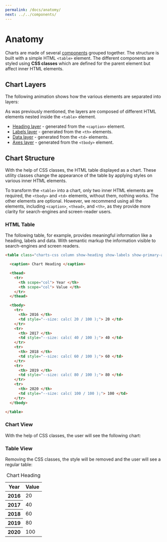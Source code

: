 ```yaml
---
permalink: /docs/anatomy/
next: ../../components/
---
```


# Anatomy

Charts are made of several [components](../components/) grouped together. The structure is built with a simple HTML `<table>` element. The different components are styled using **CSS classes** which are defined for the parent element but affect inner HTML elements.

## Chart Layers

The following animation shows how the various elements are separated into layers:

<code-example code-example-id="anatomy-layers">
<template v-slot:css-code>
.layers-wrapper {
	position: relative;
	width: calc(100% * 0.42261826174); /* 100% * cos(65deg) */
	width: 75%;
    margin: 0 auto;
	aspect-ratio: 1 / 1;
}
.layers-wrapper .charts-css {
	position: absolute;
	inset: 0;
	width: 100%;
	height: 100%;
	margin: 0 auto;
	border-radius: 10px;
	animation-name: animate_layers;
	animation-duration: 20s;
	animation-iteration-count: infinite;
	animation-timing-function: ease-in-out;
	--labels-size: 40px !important;
	--heading-size: 40px !important;
}
.layers-wrapper .charts-css caption {
	padding: 10px !important;
}
.layers-wrapper .charts-css:nth-child(1) {
	--distance: -150px;
}
.layers-wrapper .charts-css:nth-child(2) {
	--distance: -50px;
}
.layers-wrapper .charts-css:nth-child(3) {
	--distance: 50px;
}
.layers-wrapper .charts-css:nth-child(4) {
	--distance: 150px;
}
.layers-wrapper:hover .charts-css {
	animation-play-state: paused;
}
@keyframes animate_layers {
	5% {
		transform: rotateX(0) rotate(0) translateZ(0);
		background-color: rgba(255, 255, 255, 0);
		box-shadow: none;
	}
	20%{
		transform: rotateX(65deg) rotate(45deg) translateZ(var(--distance));
		background-color: rgba(0, 0, 0, 0.1);
		box-shadow: 0 0 0 1px rgba(0, 0, 0, 0.2);
	}
	35% {
		transform: rotateX(65deg) rotate(-135deg) translateZ(var(--distance));
	}
	65% {
		transform: rotateX(65deg) rotate(135deg) translateZ(var(--distance));
	}
	80% {
		transform: rotateX(65deg) rotate(-45deg) translateZ(var(--distance));
		background-color: rgba(0, 0, 0, 0.1);
		box-shadow: 0 0 0 1px rgba(0, 0, 0, 0.2);
	}
	95% {
		transform: rotateX(0) rotate(0) translateZ(0);
		background-color: rgba(0, 0, 0, 0);
		box-shadow: none;
	}
}
</template>
<template v-slot:html-code>
<div class="layers-wrapper">
	<table class="charts-css column show-heading show-labels show-primary-axis show-4-secondary-axes show-data-axes">
		<caption> </caption>
		<tbody>
			<tr>
				<th> </th>
				<td style="--size: 0;"></td>
			</tr>
			<tr>
				<th> </th>
				<td style="--size: 0;"></td>
			</tr>
			<tr>
				<th> </th>
				<td style="--size: 0;"></td>
			</tr>
			<tr>
				<th> </th>
				<td style="--size: 0;"></td>
			</tr>
			<tr>
				<th> </th>
				<td style="--size: 0;"></td>
			</tr>
		</tbody>
	</table>
	<table class="charts-css column show-heading show-labels data-spacing-15">
		<caption> </caption>
		<tbody>
			<tr>
				<th> </th>
				<td style="--size: 0.2;"></td>
			</tr>
			<tr>
				<th> </th>
				<td style="--size: 0.4;"></td>
			</tr>
			<tr>
				<th> </th>
				<td style="--size: 0.6;"></td>
			</tr>
			<tr>
				<th> </th>
				<td style="--size: 0.8;"></td>
			</tr>
			<tr>
				<th> </th>
				<td style="--size: 1;"></td>
			</tr>
		</tbody>
	</table>
	<table class="charts-css column show-heading show-labels">
		<caption> </caption>
		<tbody>
			<tr>
				<th> 2016 </th>
			</tr>
			<tr>
				<th> 2017 </th>
			</tr>
			<tr>
				<th> 2018 </th>
			</tr>
			<tr>
				<th> 2019 </th>
			</tr>
			<tr>
				<th> 2020 </th>
			</tr>
		</tbody>
	</table>
	<table class="charts-css column show-heading">
		<caption> Chart Heading </caption>
	</table>
</div>
</template>
</code-example>

As was previously mentioned, the layers are composed of different HTML elements nested inside the `<table>` element.

* [Heading layer](../components/heading/) - generated from the `<caption>` element.
* [Labels layer](../components/labels/) - generated from the `<th>` elements.
* [Data layer](../components/data/) - generated from the `<td>` elements.
* [Axes layer](../components/axes/) - generated from the `<tbody>` element.

## Chart Structure

With the help of CSS classes, the HTML table displayed as a chart. These utility classes change the appearance of the table by applying styles on various inner HTML elements.

To transform the `<table>` into a chart, only two inner HTML elements are required, the `<tbody>` and `<td>` elements, without them, nothing works. The other elements are optional. However, we recommend using all the elements, including `<caption>`, `<thead>`, and `<th>`, as they provide more clarity for search-engines and screen-reader users.

### HTML Table

The following table, for example, provides meaningful information like a heading, labels and data. With semantic markup the information visible to search-engines and screen readers.

```html
<table class="charts-css column show-heading show-labels show-primary-axis show-4-secondary-axes show-data-axes data-spacing-15 hide-data">

  <caption> Chart Heading </caption>

  <thead>
    <tr>
      <th scope="col"> Year </th>
      <th scope="col"> Value </th>
    </tr>
  </thead>

  <tbody>
    <tr>
      <th> 2016 </th>
      <td style="--size: calc( 20 / 100 );"> 20 </td>
    </tr>
    <tr>
      <th> 2017 </th>
      <td style="--size: calc( 40 / 100 );"> 40 </td>
    </tr>
    <tr>
      <th> 2018 </th>
      <td style="--size: calc( 60 / 100 );"> 60 </td>
    </tr>
    <tr>
      <th> 2019 </th>
      <td style="--size: calc( 80 / 100 );"> 80 </td>
    </tr>
    <tr>
      <th> 2020 </th>
      <td style="--size: calc( 100 / 100 );"> 100 </td>
    </tr>
  </tbody>

</table>
```

### Chart View

With the help of CSS classes, the user will see the following chart:

<code-example code-example-id="anatomy-simple-chart">
<template v-slot:css-code>
#anatomy-simple-chart .charts-css {
  height: 300px;
  max-width: 400px;
  margin: 0 auto;
}
</template>
<template v-slot:html-code>
<div id="anatomy-simple-chart">
  <table class="charts-css column show-heading show-labels show-primary-axis show-4-secondary-axes show-data-axes data-spacing-15 hide-data">
    <caption> Chart Heading </caption>
    <thead>
      <tr>
        <th scope="col"> Year </th>
        <th scope="col"> Value </th>
      </tr>
    </thead>
    <tbody>
      <tr>
        <th> 2016 </th>
        <td style="--size: calc( 20 / 100 );"> 20 </td>
      </tr>
      <tr>
        <th> 2017 </th>
        <td style="--size: calc( 40 / 100 );"> 40 </td>
      </tr>
      <tr>
        <th> 2018 </th>
        <td style="--size: calc( 60 / 100 );"> 60 </td>
      </tr>
      <tr>
        <th> 2019 </th>
        <td style="--size: calc( 80 / 100 );"> 80 </td>
      </tr>
      <tr>
        <th> 2020 </th>
        <td style="--size: calc( 100 / 100 );"> 100 </td>
      </tr>
    </tbody>
  </table>
</div>
</template>
</code-example>

### Table View

Removing the CSS classes, the style will be removed and the user will see a regular table:

<table>

  <caption> Chart Heading </caption>

  <thead>
    <tr>
      <th scope="col"> Year </th>
      <th scope="col"> Value </th>
    </tr>
  </thead>

  <tbody>
    <tr>
      <th> 2016 </th>
      <td style="--size: calc( 20 / 100 );"> 20 </td>
    </tr>
    <tr>
      <th> 2017 </th>
      <td style="--size: calc( 40 / 100 );"> 40 </td>
    </tr>
    <tr>
      <th> 2018 </th>
      <td style="--size: calc( 60 / 100 );"> 60 </td>
    </tr>
    <tr>
      <th> 2019 </th>
      <td style="--size: calc( 80 / 100 );"> 80 </td>
    </tr>
    <tr>
      <th> 2020 </th>
      <td style="--size: calc( 100 / 100 );"> 100 </td>
    </tr>
  </tbody>

</table>
